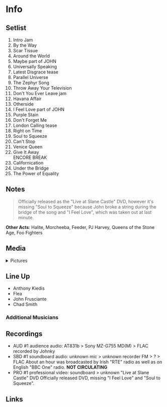 # Info

## Setlist

1. Intro Jam
2. By the Way
3. Scar Tissue
4. Around the World
5. Maybe part of JOHN
6. Universally Speaking
7. Latest Disgrace tease
8. Parallel Universe
9. The Zephyr Song
10. Throw Away Your Television
11. Don't You Ever Leave jam
12. Havana Affair
13. Otherside
14. I Feel Love part of JOHN
15. Purple Stain
16. Don't Forget Me
17. London Calling tease
18. Right on Time
19. Soul to Squeeze
20. Can't Stop
21. Venice Queen
22. Give It Away
<br> ENCORE BREAK
23. Californication
24. Under the Bridge
25. The Power of Equality

## Notes

> Officially released as the "Live at Slane Castle" DVD, however it's missing "Soul to Squeeze" because John broke a string during the bridge of the song and "I Feel Love", which was taken out at last minute.

**Other Acts**: Halite, Morcheeba, Feeder, PJ Harvey, Queens of the Stone Age, Foo Fighters

## Media 

<details>
  <summary>Pictures</summary>
  <!--<img alt="Setlist" title="Setlist" src="_.jpg" height="200" />-->
</details>

## Line Up

* Anthony Kiedis
* Flea
* John Frusciante
* Chad Smith

### Additional Musicians

## Recordings

* AUD #1 audience audio: AT831b > Sony MZ-G755 MD(M) > FLAC recorded by Johnky
* SBD #1 soundboard audio: unknown mic > unknown recorder FM > ? > FLAC About an hour was broadcasted by Irish "RTE" radio as well as on English "BBC One" radio. **NOT CIRCULATING**
* PRO #1 professional video: soundboard > unknown "Live at Slane Castle" DVD Officially released DVD, missing "I Feel Love" and "Soul to Squeeze".

## Links

